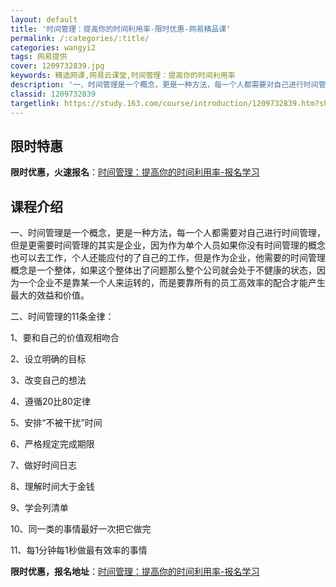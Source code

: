 ```yaml
---
layout: default
title: '时间管理：提高你的时间利用率-限时优惠-网易精品课'
permalink: /:categories/:title/
categories: wangyi2
tags: 网易提供
cover: 1209732839.jpg
keywords: 精选网课,网易云课堂,时间管理：提高你的时间利用率
description: '一、时间管理是一个概念，更是一种方法，每一个人都需要对自己进行时间管理，但是更需要时间管理的其实是企业，因为作为单个人员'
classid: 1209732839
targetlink: https://study.163.com/course/introduction/1209732839.htm?share=1&shareId=1025206652&utm_campaign=share&utm_medium=iphoneShare&utm_source=&utm_u=1025206652
---
```


## 限时特惠

**限时优惠，火速报名**：[时间管理：提高你的时间利用率-报名学习](https://study.163.com/course/introduction/1209732839.htm?share=1&shareId=1025206652&utm_campaign=share&utm_medium=iphoneShare&utm_source=&utm_u=1025206652)

## 课程介绍

一、时间管理是一个概念，更是一种方法，每一个人都需要对自己进行时间管理，但是更需要时间管理的其实是企业，因为作为单个人员如果你没有时间管理的概念也可以去工作，个人还能应付的了自己的工作，但是作为企业，他需要的时间管理概念是一个整体，如果这个整体出了问题那么整个公司就会处于不健康的状态，因为一个企业不是靠某一个人来运转的，而是要靠所有的员工高效率的配合才能产生最大的效益和价值。

二、时间管理的11条金律：

1、要和自己的价值观相吻合

2、设立明确的目标

3、改变自己的想法

4、遵循20比80定律

5、安排“不被干扰”时间

6、严格规定完成期限

7、做好时间日志

8、理解时间大于金钱

9、学会列清单

10、同一类的事情最好一次把它做完

11、每1分钟每1秒做最有效率的事情

**限时优惠，报名地址**：[时间管理：提高你的时间利用率-报名学习](https://study.163.com/course/introduction/1209732839.htm?share=1&shareId=1025206652&utm_campaign=share&utm_medium=iphoneShare&utm_source=&utm_u=1025206652)


